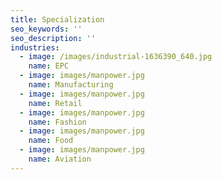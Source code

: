 ```yaml
---
title: Specialization
seo_keywords: ''
seo_description: ''
industries:
  - image: /images/industrial-1636390_640.jpg
    name: EPC
  - image: images/manpower.jpg
    name: Manufacturing
  - image: images/manpower.jpg
    name: Retail
  - image: images/manpower.jpg
    name: Fashion
  - image: images/manpower.jpg
    name: Food
  - image: images/manpower.jpg
    name: Aviation
---
```


